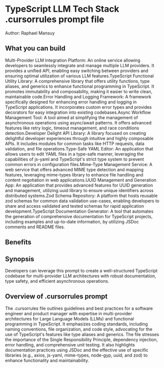 # TypeScript LLM Tech Stack .cursorrules prompt file

Author: Raphael Mansuy

## What you can build
Multi-Provider LLM Integration Platform: An online service allowing developers to seamlessly integrate and manage multiple LLM providers. It provides a unified API, enabling easy switching between providers and ensuring optimal utilization of various LLM features.TypeScript Functional Utility Library: A comprehensive library that offers utility functions, type aliases, and generics to enhance functional programming in TypeScript. It promotes immutability and composability, making it easier to write clean, maintainable code.Error Handling and Logging Framework: A framework specifically designed for enhancing error handling and logging in TypeScript applications. It incorporates custom error types and provides decorators for easy integration into existing codebases.Async Workflow Management Tool: A tool aimed at simplifying the management of asynchronous operations using async/await patterns. It offers advanced features like retry logic, timeout management, and race conditions detection.Developer Delight API Library: A library focused on creating delightful developer experiences through intuitive and highly composable APIs. It includes modules for common tasks like HTTP requests, data validation, and file operations.Type-Safe YAML Editor: An application that allows users to edit YAML files in a type-safe manner, leveraging the capabilities of js-yaml and TypeScript's strict type system to prevent common errors in configuration files.Mime-Type Management Service: A web service that offers advanced MIME type detection and mapping features, leveraging mime-types library to enhance file handling and content negotiation in web applications.UUID Management and Generation App: An application that provides advanced features for UUID generation and management, utilizing uuid library to ensure unique identifiers across distributed systems.Zod Schema Repository: A platform that hosts reusable zod schemas for common data validation use-cases, enabling developers to share and access validated and tested schemas for rapid application development.TypeScript Documentation Generator: A tool that automates the generation of comprehensive documentation for TypeScript projects, including examples and up-to-date information, by utilizing JSDoc comments and README files.

## Benefits


## Synopsis
Developers can leverage this prompt to create a well-structured TypeScript codebase for multi-provider LLM architectures with robust documentation, type safety, and efficient asynchronous operations.

## Overview of .cursorrules prompt
The .cursorrules file outlines guidelines and best practices for a software engineer and product manager with expertise in multi-provider architectures for Large Language Models (LLMs) and functional programming in TypeScript. It emphasizes coding standards, including naming conventions, file organization, and code style, advocating for the use of TypeScript's features like type aliases and generics. The file stresses the importance of the Single Responsibility Principle, dependency injection, error handling, and comprehensive unit testing. It also highlights documentation practices using JSDoc and the effective use of specific libraries (e.g., axios, js-yaml, mime-types, node-gyp, uuid, and zod) to enhance functionality and maintainability.

